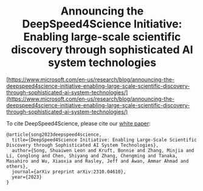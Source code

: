<div align="center">

# Announcing the DeepSpeed4Science Initiative: Enabling large-scale scientific discovery through sophisticated AI system technologies

</div>

[https://www.microsoft.com/en-us/research/blog/announcing-the-deepspeed4science-initiative-enabling-large-scale-scientific-discovery-through-sophisticated-ai-system-technologies/](https://www.microsoft.com/en-us/research/blog/announcing-the-deepspeed4science-initiative-enabling-large-scale-scientific-discovery-through-sophisticated-ai-system-technologies/)

To cite DeepSpeed4Science, please cite our [white paper](https://arxiv.org/abs/2310.04610):

```
@article{song2023deepspeed4science,
  title={DeepSpeed4Science Initiative: Enabling Large-Scale Scientific Discovery through Sophisticated AI System Technologies},
  author={Song, Shuaiwen Leon and Kruft, Bonnie and Zhang, Minjia and Li, Conglong and Chen, Shiyang and Zhang, Chengming and Tanaka, Masahiro and Wu, Xiaoxia and Rasley, Jeff and Awan, Ammar Ahmad and others},
  journal={arXiv preprint arXiv:2310.04610},
  year={2023}
}
```

